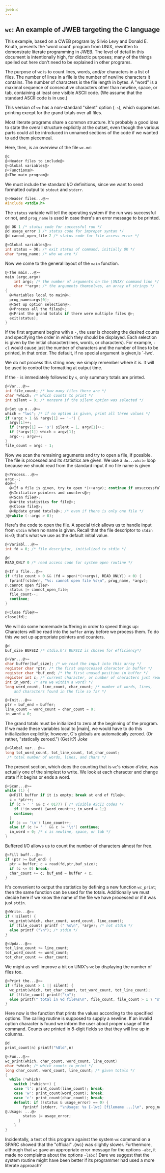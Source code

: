 ```yaml
---
jweb:c
---
```


## `wc`: An example of JWEB targeting the C language

This example, based on a CWEB program by Silvio Levy and Donald E. Knuth, presents the 'word count' program from UNIX, rewritten to demonstrate literate programming in JWEB. The level of detail in this document is intentionally high, for didactic purposes; many of the things spelled out here don't need to be explained in other programs.

The purpose of `wc` is to count lines, words, and/or characters in a list of files. The number of lines in a file is the number of newline characters it contains. The number of characters is the file length in bytes. A "word" is a maximal sequence of consecutive characters other than newline, space, or tab, containing at least one visible ASCII code. (We assume that the standard ASCII code is in use.)

This version of `wc` has a non-standard "silent" option (`-s`), which suppresses printing except for the grand totals over all files.

Most literate programs share a common structure. It's probably a good idea to state the overall structure explicitly at the outset, even though the various parts could all be introduced in unnamed sections of the code if we wanted to add them piecemeal.

Here, then, is an overview of the file `wc.md`:

```c
@c
@<Header files to include@>
@<Global variables@>
@<Functions@>
@<The main program@>
```

We must include the standard I/O definitions, since we want to send formatted output to `stdout` and `stderr`.

```c
@<Header files...@>=
#include <stdio.h>
```

The `status` variable will tell the operating system if the run was successful or not, and `prog_name` is used in case there's an error message to be printed.

```c
@d OK 1 /* status code for successful run */
@d usage_error 1 /* status code for improper syntax */
@d cannot_open_file 2 /* status code for file access error */
```

```c
@<Global variables@>=
int status = OK; /* exit status of command, initially OK */
char *prog_name; /* who we are */
```

Now we come to the general layout of the `main` function.

```c
@<The main...@>=
main (argc,argv)
    int argc; /* the number of arguments on the \UNIX/ command line */
    char **argv; /* the arguments themselves, an array of strings */
{
  @<Variables local to main@>;
  prog_name=argv[0];
  @<Set up option selection@>;
  @<Process all the files@>;
  @<Print the grand totals if there were multiple files @>;
  exit(status);
}
```

If the first argument begins with a `-`, the user is choosing the desired counts and specifying the order in which they should be displayed. Each selection is given by the initial character(lines, words, or characters).  For example, `-cl` would cause just the number of characters and the number of lines to be printed, in that order. The default, if no special argument is given,is `-lwc'.

We do not process this string now; we simply remember where it is. It will be used to control the formatting at output time.

If the `-` is immediately followed by `s`, only summary totals are printed.

```c
@<Var...@>=
int file_count; /* how many files there are */
char *which; /* which counts to print */
int silent = 0; /* nonzero if the silent option was selected */
```

```c
@<Set up o...@>=
which = "lwc"; /* if no option is given, print all three values */
if (argc > 1 && *argv[1] == '-') {
  argv[1]++;
  if (*argv[1] == 's') silent = 1, argv[1]++;
  if (*argv[1]) which = argv[1];
  argc--; argv++;
}
file_count = argc - 1;
```

Now we scan the remaining arguments and try to open a file, if possible. The file is processed and its statistics are given. We use a `do...while` loop because we should read from the standard input if no file name is given.

```c
@<Process...@>=
argc--;
do@+{
  @<If a file is given, try to open *(++argv); continue if unsuccessful@>;
  @<Initialize pointers and counters@>;
  @<Scan file@>;
  @<Write statistics for file@>;
  @<Close file@>;
  @<Update grand totals@>; /* even if there is only one file */
}@+while (--argc > 0);
```

Here's the code to open the file. A special trick allows us to handle input from `stdin` when no name is given. Recall that the file descriptor to `stdin` is~0; that's what we use as the default initial value.

```c
@<Variabl...@>=
int fd = 0; /* file descriptor, initialized to stdin */
```

```c
@d
READ_ONLY 0 /* read access code for system open routine */
```

```c
@<If a file...@>=
if (file_count > 0 && (fd = open(*(++argv), READ_ONLY)) < 0) {
  fprintf(stderr, "%s: cannot open file %s\n", prog_name, *argv);
@.cannot open file@>
  status |= cannot_open_file;
  file_count--;
  continue;
}
```

```c
@<Close file@>=
close(fd);
```

We will do some homemade buffering in order to speed things up: Characters will be read into the `buffer` array before we process them. To do this we set up appropriate pointers and counters.

```c
@d
buf_size BUFSIZ /* stdio.h's BUFSIZ is chosen for efficiency*/
```

```c
@<Var...@>=
char buffer[buf_size]; /* we read the input into this array */
register char *ptr; /* the first unprocessed character in buffer */
register char *buf_end; /* the first unused position in buffer */
register int c; /* current character, or number of characters just read */
int in_word; /* are we within a word? */
long word_count, line_count, char_count; /* number of words, lines, 
    and characters found in the file so far */
```

```c
@<Init...@>=
ptr = buf_end = buffer;
line_count = word_count = char_count = 0;
in_word = 0;
```

The grand totals must be initialized to zero at the beginning of the program. If we made these variables local to |main|, we would have to do this initialization explicitly; however, C's globals are automatically zeroed. (Or rather, "statically zeroed.") (Get it?) *Joke*

```c
@<Global var...@>=
long tot_word_count, tot_line_count, tot_char_count;
 /* total number of words, lines, and chars */
 ```

The present section, which does the counting that is `wc`'s *raison d'etre*, was actually one of the simplest to write. We look at each character and change state if it begins or ends a word.

```c
@<Scan...@>=
while (1) {
  @<Fill buffer if it is empty; break at end of file@>;
  c = *ptr++;
  if (c > ' ' && c < 0177) { /* visible ASCII codes */
    if (!in_word) {word_count++; in_word = 1;}
    continue;
  }
  if (c == '\n') line_count++;
  else if (c != ' ' && c != '\t') continue;
  in_word = 0; /* c is newline, space, or tab */
}
```

Buffered I/O allows us to count the number of characters almost for free.

```c
@<Fill buff...@>=
if (ptr >= buf_end) {
  ptr = buffer; c = read(fd,ptr,buf_size);
  if (c <= 0) break;
  char_count += c; buf_end = buffer + c;
}
```

It's convenient to output the statistics by defining a new function `wc_print`; then the same function can be used for the totals. Additionally we must decide here if we know the name of the file we have processed or if it was just `stdin`.

```c
@<Write...@>=
if (!silent) {
  wc_print(which, char_count, word_count, line_count);
  if (file_count) printf (" %s\n", *argv); /* not stdin */
  else printf ("\n"); /* stdin */
}
```

```c
@<Upda...@>=
tot_line_count += line_count;
tot_word_count += word_count;
tot_char_count += char_count;
```

We might as well improve a bit on UNIX's `wc` by displaying the number of files too.

```c
@<Print the...@>=
if (file_count > 1 || silent) {
  wc_print(which, tot_char_count, tot_word_count, tot_line_count);
  if (!file_count) printf("\n");
  else printf(" total in %d file%s\n", file_count, file_count > 1 ? "s" : "");
}
```

Here now is the function that prints the values according to the specified options. The calling routine is supposed to supply a newline. If an invalid option character is found we inform the user about proper usage of the command. Counts are printed in 8-digit fields so that they will line up in columns.

```c
@d
print_count(n) printf("%8ld",n)
```

```c
@<Fun...@>=
wc_print(which, char_count, word_count, line_count)
char *which; /* which counts to print */
long char_count, word_count, line_count; /* given totals */
{
  while (*which)
    switch (*which++) {
    case 'l': print_count(line_count); break;
    case 'w': print_count(word_count); break;
    case 'c': print_count(char_count); break;
    default: if ((status & usage_error) == 0) {
        fprintf (stderr, "\nUsage: %s [-lwc] [filename ...]\n", prog_name);
@.Usage: ...@>
        status |= usage_error;
      }
    }
}
```

Incidentally, a test of this program against the system `wc` command on a SPARC showed that the "official" \.{wc} was slightly slower. Furthermore, although that `wc` gave an appropriate error message for the options `-abc`, it made no complaints about the
options `-labc` ! Dare we suggest that the system routine might have been better if its programmer had used a more literate approach?
